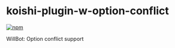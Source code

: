 # koishi-plugin-w-option-conflict

[![npm](https://img.shields.io/npm/v/koishi-plugin-w-option-conflict?style=flat-square)](https://www.npmjs.com/package/koishi-plugin-w-option-conflict)

WillBot: Option conflict support
